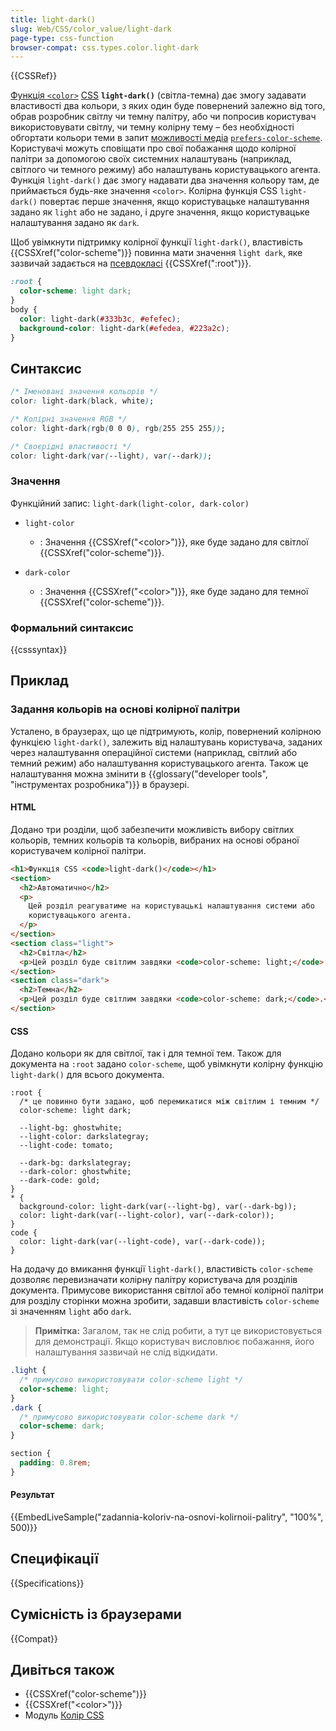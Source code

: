 ```yaml
---
title: light-dark()
slug: Web/CSS/color_value/light-dark
page-type: css-function
browser-compat: css.types.color.light-dark
---
```


{{CSSRef}}

[Функція `<color>`](/uk/docs/Web/CSS/CSS_Functions#funktsii-color) [CSS](/uk/docs/Web/CSS) **`light-dark()`** (світла-темна) дає змогу задавати властивості два кольори, з яких один буде повернений залежно від того, обрав розробник світлу чи темну палітру, або чи попросив користувач використовувати світлу, чи темну колірну тему – без необхідності обгортати кольори теми в запит [можливості медіа](/uk/docs/Web/CSS/CSS_media_queries/Using_media_queries#natsilennia-na-mozhlyvosti-media) [`prefers-color-scheme`](/uk/docs/Web/CSS/@media/prefers-color-scheme).
Користувачі можуть сповіщати про свої побажання щодо колірної палітри за допомогою своїх системних налаштувань (наприклад, світлого чи темного режиму) або налаштувань користувацького агента. Функція `light-dark()` дає змогу надавати два значення кольору там, де приймається будь-яке значення `<color>`. Колірна функція CSS `light-dark()` повертає перше значення, якщо користувацьке налаштування задано як `light` або не задано, і друге значення, якщо користувацьке налаштування задано як `dark`.

Щоб увімкнути підтримку колірної функції `light-dark()`, властивість {{CSSXref("color-scheme")}} повинна мати значення `light dark`, яке зазвичай задається на [псевдокласі](/uk/docs/Web/CSS/Pseudo-classes) {{CSSXref(":root")}}.

```css
:root {
  color-scheme: light dark;
}
body {
  color: light-dark(#333b3c, #efefec);
  background-color: light-dark(#efedea, #223a2c);
}
```

## Синтаксис

```css
/* Іменовані значення кольорів */
color: light-dark(black, white);

/* Колірні значення RGB */
color: light-dark(rgb(0 0 0), rgb(255 255 255));

/* Своєрідні властивості */
color: light-dark(var(--light), var(--dark));
```

### Значення

Функційний запис: `light-dark(light-color, dark-color)`

- `light-color`

  - : Значення {{CSSXref("&lt;color&gt;")}}, яке буде задано для світлої {{CSSXref("color-scheme")}}.

- `dark-color`
  - : Значення {{CSSXref("&lt;color&gt;")}}, яке буде задано для темної {{CSSXref("color-scheme")}}.

### Формальний синтаксис

{{csssyntax}}

## Приклад

### Задання кольорів на основі колірної палітри

Усталено, в браузерах, що це підтримують, колір, повернений колірною функцією `light-dark()`, залежить від налаштувань користувача, заданих через налаштування операційної системи (наприклад, світлий або темний режим) або налаштування користувацького агента. Також це налаштування можна змінити в {{glossary("developer tools", "інструментах розробника")}} в браузері.

#### HTML

Додано три розділи, щоб забезпечити можливість вибору світлих кольорів, темних кольорів та кольорів, вибраних на основі обраної користувачем колірної палітри.

```html
<h1>Функція CSS <code>light-dark()</code></h1>
<section>
  <h2>Автоматично</h2>
  <p>
    Цей розділ реагуватиме на користувацькі налаштування системи або
    користувацького агента.
  </p>
</section>
<section class="light">
  <h2>Світла</h2>
  <p>Цей розділ буде світлим завдяки <code>color-scheme: light;</code>.</p>
</section>
<section class="dark">
  <h2>Темна</h2>
  <p>Цей розділ буде світлим завдяки <code>color-scheme: dark;</code>.</p>
</section>
```

#### CSS

Додано кольори як для світлої, так і для темної тем. Також для документа на `:root` задано `color-scheme`, щоб увімкнути колірну функцію `light-dark()` для всього документа.

```css-nolint
:root {
  /* це повинно бути задано, щоб перемикатися між світлим і темним */
  color-scheme: light dark;

  --light-bg: ghostwhite;
  --light-color: darkslategray;
  --light-code: tomato;

  --dark-bg: darkslategray;
  --dark-color: ghostwhite;
  --dark-code: gold;
}
* {
  background-color: light-dark(var(--light-bg), var(--dark-bg));
  color: light-dark(var(--light-color), var(--dark-color));
}
code {
  color: light-dark(var(--light-code), var(--dark-code));
}
```

На додачу до вмикання функції `light-dark()`, властивість `color-scheme` дозволяє перевизначати колірну палітру користувача для розділів документа. Примусове використання світлої або темної колірної палітри для розділу сторінки можна зробити, задавши властивість `color-scheme` зі значенням `light` або `dark`.

> **Примітка:** Загалом, так не слід робити, а тут це використовується для демонстрації. Якщо користувач висловлює побажання, його налаштування зазвичай не слід відкидати.

```css
.light {
  /* примусово використовувати color-scheme light */
  color-scheme: light;
}
.dark {
  /* примусово використовувати color-scheme dark */
  color-scheme: dark;
}
```

```css hidden
section {
  padding: 0.8rem;
}
```

#### Результат

{{EmbedLiveSample("zadannia-koloriv-na-osnovi-kolirnoii-palitry", "100%", 500)}}

## Специфікації

{{Specifications}}

## Сумісність із браузерами

{{Compat}}

## Дивіться також

- {{CSSXref("color-scheme")}}
- {{CSSXref("&lt;color&gt;")}}
- Модуль [Колір CSS](/uk/docs/Web/CSS/CSS_colors)
